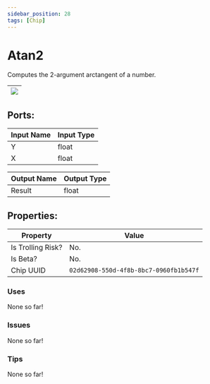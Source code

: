 ```yaml
---
sidebar_position: 28
tags: [Chip]
---
```


# Atan2


Computes the 2-argument arctangent of a number.

| ![](https://images-ext-2.discordapp.net/external/MPmIaQzlEPmgGWlgi-WxBBXt0Bjv_zWPkg1y1f_sy3s/https/www.recroomcircuits.com/image/circuit/absolute-value?width=206&height=108) |
|-----|

## Ports:

| Input Name | Input Type |
|-----------|-----------|
| Y | float |
| X | float |

| Output Name | Output Type |
|-----------|-----------|
| Result | float |

## Properties:

| Property  | Value |
|-------------------|-----------|
| Is Trolling Risk? | No. |
| Is Beta? | No. |
| Chip UUID | `02d62908-550d-4f8b-8bc7-0960fb1b547f` |

### Uses
None so far!

### Issues
None so far!

### Tips
None so far!
